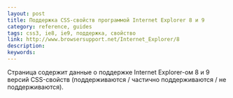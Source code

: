 ```yaml
---
layout: post
title: Поддержка CSS-свойств программой Internet Explorer 8 и 9
category: reference, guides
tags: css3, ie8, ie9, поддержка, свойство
link: http://www.browsersupport.net/Internet_Explorer/8
description:
keywords:
---
```


<p>Страница содержит данные о поддержке Internet Explorer-ом 8 и 9 версий CSS-свойств (поддерживаются / частично поддерживаются / не поддерживаются).</p>
